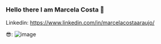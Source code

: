 ### Hello there I am Marcela Costa 👋

Linkedin: https://www.linkedin.com/in/marcelacostaaraujo/   

😎: ![image](https://user-images.githubusercontent.com/69991183/230748727-88093e95-fc86-4399-a387-12391453ee8e.png)







